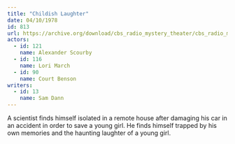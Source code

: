```yaml
---
title: "Childish Laughter"
date: 04/10/1978
id: 813
url: https://archive.org/download/cbs_radio_mystery_theater/cbs_radio_mystery_theater-0801-0850.zip/cbs_radio_mystery_theater-0801-0850%2Fcbsrmt_0813_childish_laughter.mp3
actors:  
  - id: 121
    name: Alexander Scourby  
  - id: 116
    name: Lori March  
  - id: 90
    name: Court Benson
writers:  
  - id: 13
    name: Sam Dann
---
```

A scientist finds himself isolated in a remote house after damaging his car in an accident in order to save a young girl. He finds himself trapped by his own memories and the haunting laughter of a young girl.